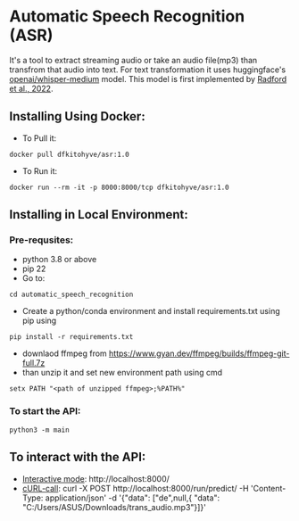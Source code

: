 # Automatic Speech Recognition (ASR)
It's a tool to extract streaming audio or take an audio file(mp3) than transfrom that audio into text. For text transformation it uses huggingface's [openai/whisper-medium](https://huggingface.co/openai/whisper-medium) model. This model is first implemented by [Radford et al., 2022](https://arxiv.org/abs/2212.04356).

## Installing Using Docker:
* To Pull it: 
```
docker pull dfkitohyve/asr:1.0
```
* To Run it: 
```
docker run --rm -it -p 8000:8000/tcp dfkitohyve/asr:1.0
```
## Installing in Local Environment:
### Pre-requsites:
* python 3.8 or above
* pip 22
* Go to:
```
cd automatic_speech_recognition
```
* Create a python/conda environment and install requirements.txt using pip using 
```
pip install -r requirements.txt
```

* downlaod ffmpeg from https://www.gyan.dev/ffmpeg/builds/ffmpeg-git-full.7z
* than  unzip it and set new environment path using cmd
```
setx PATH "<path of unzipped ffmpeg>;%PATH%"
``` 

### To start the API:
```
python3 -m main
```
## To interact with the API:
* <u>Interactive mode</u>: http://localhost:8000/
* <u>cURL-call</u>:
curl -X POST http://localhost:8000/run/predict/ -H 'Content-Type: application/json' -d '{"data": ["de",null,{ "data": "C:/Users/ASUS/Downloads/trans_audio.mp3"}]}'
